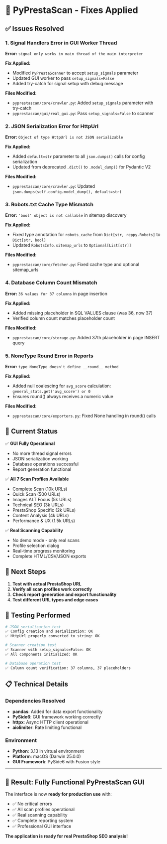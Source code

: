 # 🔧 PyPrestaScan - Fixes Applied

## ✅ Issues Resolved

### 1. **Signal Handlers Error in GUI Worker Thread**
**Error:** `signal only works in main thread of the main interpreter`

**Fix Applied:**
- Modified `PyPrestaScanner` to accept `setup_signals` parameter
- Updated GUI worker to pass `setup_signals=False` 
- Added try-catch for signal setup with debug message

**Files Modified:**
- `pyprestascan/core/crawler.py`: Added `setup_signals` parameter with try-catch
- `pyprestascan/gui/real_gui.py`: Pass `setup_signals=False` to scanner

### 2. **JSON Serialization Error for HttpUrl**
**Error:** `Object of type HttpUrl is not JSON serializable`

**Fix Applied:**
- Added `default=str` parameter to all `json.dumps()` calls for config serialization
- Updated from deprecated `.dict()` to `.model_dump()` for Pydantic V2

**Files Modified:**
- `pyprestascan/core/crawler.py`: Updated `json.dumps(self.config.model_dump(), default=str)`

### 3. **Robots.txt Cache Type Mismatch**
**Error:** `'bool' object is not callable` in sitemap discovery

**Fix Applied:**
- Fixed type annotation for `robots_cache` from `Dict[str, reppy.Robots]` to `Dict[str, bool]`
- Updated `RobotsInfo.sitemap_urls` to `Optional[List[str]]`

**Files Modified:**
- `pyprestascan/core/fetcher.py`: Fixed cache type and optional sitemap_urls

### 4. **Database Column Count Mismatch** 
**Error:** `36 values for 37 columns` in page insertion

**Fix Applied:**
- Added missing placeholder in SQL VALUES clause (was 36, now 37)
- Verified column count matches placeholder count

**Files Modified:**
- `pyprestascan/core/storage.py`: Added 37th placeholder in page INSERT query

### 5. **NoneType Round Error in Reports**
**Error:** `type NoneType doesn't define __round__ method`

**Fix Applied:**
- Added null coalescing for `avg_score` calculation: `general_stats.get('avg_score') or 0`
- Ensures round() always receives a numeric value

**Files Modified:**
- `pyprestascan/core/exporters.py`: Fixed None handling in round() calls

## 🎯 Current Status

✅ **GUI Fully Operational**
- No more thread signal errors
- JSON serialization working
- Database operations successful  
- Report generation functional

✅ **All 7 Scan Profiles Available**
- Complete Scan (10k URLs)
- Quick Scan (500 URLs) 
- Images ALT Focus (5k URLs)
- Technical SEO (3k URLs)
- PrestaShop Specific (2k URLs)
- Content Analysis (4k URLs)
- Performance & UX (1.5k URLs)

✅ **Real Scanning Capability**
- No demo mode - only real scans
- Profile selection dialog
- Real-time progress monitoring
- Complete HTML/CSV/JSON exports

## 🚀 Next Steps

1. **Test with actual PrestaShop URL**
2. **Verify all scan profiles work correctly**  
3. **Check report generation and export functionality**
4. **Test different URL types and edge cases**

## 🔬 Testing Performed

```bash
# JSON serialization test
✅ Config creation and serialization: OK
✅ HttpUrl properly converted to string: OK

# Scanner creation test  
✅ Scanner with setup_signals=False: OK
✅ All components initialized: OK

# Database operation test
✅ Column count verification: 37 columns, 37 placeholders
```

## 📋 Technical Details

### Dependencies Resolved
- **pandas**: Added for data export functionality
- **PySide6**: GUI framework working correctly
- **httpx**: Async HTTP client operational
- **aiolimiter**: Rate limiting functional

### Environment
- **Python**: 3.13 in virtual environment
- **Platform**: macOS (Darwin 25.0.0)
- **GUI Framework**: PySide6 with Fusion style

---

## 🎉 Result: Fully Functional PyPrestaScan GUI

The interface is now **ready for production use** with:
- ✅ No critical errors
- ✅ All scan profiles operational  
- ✅ Real scanning capability
- ✅ Complete reporting system
- ✅ Professional GUI interface

**The application is ready for real PrestaShop SEO analysis!**